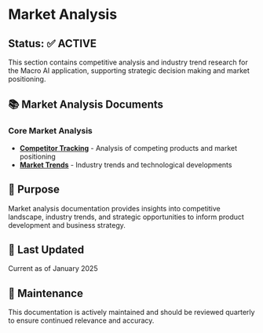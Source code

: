 # Market Analysis

## Status: ✅ ACTIVE

This section contains competitive analysis and industry trend research for the Macro AI application,
supporting strategic decision making and market positioning.

## 📚 Market Analysis Documents

### Core Market Analysis

- **[Competitor Tracking](./competitor-tracking.md)** - Analysis of competing products and market positioning
- **[Market Trends](./market-trends.md)** - Industry trends and technological developments

## 🎯 Purpose

Market analysis documentation provides insights into competitive landscape, industry trends, and strategic
opportunities to inform product development and business strategy.

## 📅 Last Updated

Current as of January 2025

## 📝 Maintenance

This documentation is actively maintained and should be reviewed quarterly to ensure continued relevance and accuracy.
